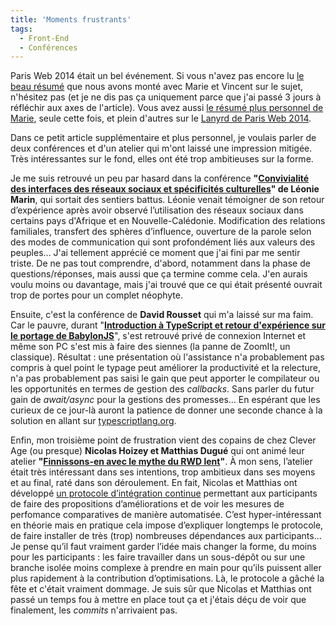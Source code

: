 ```yaml
---
title: 'Moments frustrants'
tags:
  - Front-End
  - Conférences
---
```


Paris Web 2014 était un bel événement. Si vous n'avez pas encore lu
[le beau résumé](http://fr.clever-age.com/veille/blog/nous-etions-a-paris-web-2014.html)
que nous avons monté avec Marie et Vincent sur le sujet, n'hésitez pas (et je ne
dis pas ça uniquement parce que j'ai passé 3 jours à réfléchir aux axes de
l'article). Vous avez aussi
[le résumé plus personnel de Marie](http://marieguillaumet.com/paris-web-2014-mon-compte-rendu/),
seule cette fois, et plein d'autres sur le
[Lanyrd de Paris Web 2014](http://lanyrd.com/2014/parisweb/).

Dans ce petit article supplémentaire et plus personnel, je voulais parler de
deux conférences et d'un atelier qui m'ont laissé une impression mitigée. Très
intéressantes sur le fond, elles ont été trop ambitieuses sur la forme.

<!-- more -->

Je me suis retrouvé un peu par hasard dans la conférence
**"[Convivialité des interfaces des réseaux sociaux et spécificités culturelles](http://www.paris-web.fr/2014/conferences/convivialite-des-interfaces-des-reseaux-sociaux-et-specificites-culturelles.php)"
de Léonie Marin**, qui sortait des sentiers battus. Léonie venait témoigner de
son retour d’expérience après avoir observé l’utilisation des réseaux sociaux
dans certains pays d'Afrique et en Nouvelle-Calédonie. Modification des
relations familiales, transfert des sphères d’influence, ouverture de la parole
selon des modes de communication qui sont profondément liés aux valeurs des
peuples… J'ai tellement apprécié ce moment que j'ai fini par me sentir triste.
De ne pas tout comprendre, d'abord, notamment dans la phase de
questions/réponses, mais aussi que ça termine comme cela. J'en aurais voulu
moins ou davantage, mais j'ai trouvé que ce qui était présenté ouvrait trop de
portes pour un complet néophyte.

Ensuite, c'est la conférence de **David Rousset** qui m'a laissé sur ma faim.
Car le pauvre, durant
"**[Introduction à TypeScript et retour d'expérience sur le portage de BabylonJS](http://www.paris-web.fr/2014/conferences/sponsor-microsoft.php)**",
s'est retrouvé privé de connexion Internet et même son PC s'est mis à faire des
siennes (la panne de ZoomIt!, un classique). Résultat&nbsp;: une présentation où
l'assistance n'a probablement pas compris à quel point le typage peut améliorer
la productivité et la relecture, n'a pas probablement pas saisi le gain que peut
apporter le compilateur ou les opportunités en termes de gestion des
_callbacks_. Sans parler du futur gain de _await/async_ pour la gestions des
promesses… En espérant que les curieux de ce jour-là auront la patience de
donner une seconde chance à la solution en allant sur
[typescriptlang.org](http://www.typescriptlang.org/).

Enfin, mon troisième point de frustration vient des copains de chez Clever Age
(ou presque) **Nicolas Hoizey et Matthias Dugué** qui ont animé leur atelier
**"[Finnissons-en avec le mythe du RWD lent](http://www.paris-web.fr/2014/ateliers/finissons-en-ensemble-avec-le-mythe-du-responsive-web-design-lent.php)"**.
À mon sens, l’atelier était très intéressant dans ses intentions, trop ambitieux
dans ses moyens et au final, raté dans son déroulement. En fait, Nicolas et
Matthias ont développé
[un protocole d’intégration continue](https://github.com/m4dz/prwd-workshop/)
permettant aux participants de faire des propositions d’améliorations et de voir
les mesures de perfomance comparatives de manière automatisée. C’est
hyper-intéressant en théorie mais en pratique cela impose d’expliquer longtemps
le protocole, de faire installer de très (trop) nombreuses dépendances aux
participants… Je pense qu’il faut vraiment garder l’idée mais changer la forme,
du moins pour les participants&nbsp;: les faire travailler dans un sous-dépôt ou
sur une branche isolée moins complexe à prendre en main pour qu’ils puissent
aller plus rapidement à la contribution d’optimisations. Là, le protocole a
gâché la fête et c'était vraiment dommage. Je suis sûr que Nicolas et Matthias
ont passé un temps fou à mettre en place tout ça et j'étais déçu de voir que
finalement, les _commits_ n'arrivaient pas.
